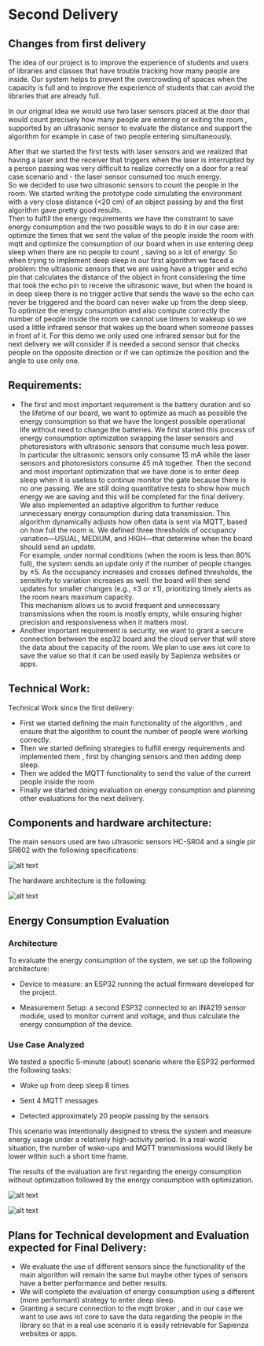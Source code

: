 # Second Delivery

## Changes from first delivery

The idea of our project is to improve the experience of students and users of libraries and classes that have trouble tracking how many people are inside. Our system helps to prevent the overcrowding of spaces when the capacity is full and to improve the experience of students that can avoid the libraries that are already full.

In our original idea we would use two laser sensors placed at the door that would count precisely how many people are entering or exiting the room , supported by an ultrasonic sensor to evaluate the distance and support the algorithm for example in case of two people entering simultaneously. 

After that we started the first tests with laser sensors and we realized that having a laser and the receiver that triggers when the laser is interrupted by a person passing was very difficult to realize correctly on a door for a real case scenario and - the laser sensor consumed too much energy. \
So we decided to use two ultrasonic sensors to count the people in the room. We started writing the prototype code simulating the environment with a very close distance (<20 cm) of an object passing by and the first algorithm gave pretty good results. \
Then to fulfill the energy requirements we have the constraint to save energy consumption and the two possible ways to do it in our case are: optimize the times that we sent the value of the people inside the room with mqtt and optimize the consumption of our board when in use entering deep sleep when there are no people to count , saving so a lot of energy. So when trying to implement deep sleep in our first algorithm we faced a problem: the ultrasonic sensors that we are using have a trigger and echo pin that calculates the distance of the object in front considering the time that took the echo pin to receive the ultrasonic wave, but when the board is in deep sleep there is no trigger active that sends the wave so the echo can never be triggered and the board can never wake up from the deep sleep. \
To optimize the energy consumption and also compute correctly the number of people inside the room we cannot use timers to wakeup so we used a little infrared sensor that wakes up the board when someone passes in front of it. For this demo we only used one infrared sensor but for the next delivery we will consider if is needed a second sensor that checks people on the opposite direction or if we can optimize the position and the angle to use only one.


## Requirements:

- The first and most important requirement is the battery duration and so the lifetime of our board, we want to optimize as much as possible the energy consumption so that we have the longest possible operational life without need to change the batteries. We first started this process of energy consumption optimization swapping the laser sensors and photoresistors with ultrasonic sensors that consume much less power. In particular the ultrasonic sensors only consume 15 mA while the laser sensors and photoresistors consume 45 mA together. Then the second and most important optimization that we have done is to enter deep sleep when it is useless to continue monitor the gate because there is no one passing. We are still doing quantitative tests to show how much energy we are saving and this will be completed for the final delivery. \
We also implemented an adaptive algorithm to further reduce unnecessary energy consumption during data transmission. This algorithm dynamically adjusts how often data is sent via MQTT, based on how full the room is. We defined three thresholds of occupancy variation—USUAL, MEDIUM, and HIGH—that determine when the board should send an update. \
For example, under normal conditions (when the room is less than 80% full), the system sends an update only if the number of people changes by ±5. As the occupancy increases and crosses defined thresholds, the sensitivity to variation increases as well: the board will then send updates for smaller changes (e.g., ±3 or ±1), prioritizing timely alerts as the room nears maximum capacity. \
This mechanism allows us to avoid frequent and unnecessary transmissions when the room is mostly empty, while ensuring higher precision and responsiveness when it matters most.
- Another important requirement is security, we want to grant a secure connection between the esp32 board and the cloud server that will store the data about the capacity of the room. We plan to use aws iot core to save the value so that it can be used easily by Sapienza websites or apps.


## Technical Work:
Technical Work since the first delivery:

- First we started defining the main functionality of the algorithm , and ensure that the algorithm to count the number of people were working correctly.
- Then we started defining strategies to fulfill energy requirements and implemented them , first by changing sensors and then adding deep sleep.
- Then we added the MQTT functionality to send the value of the current people inside the room
- Finally we started doing evaluation on energy consumption and planning other evaluations for the next delivery.


## Components and hardware architecture: 
The main sensors used are two ultrasonic sensors HC-SR04 and a single pir SR602 with the following specifications: 

![alt text](../images/specs.png)

The hardware architecture is the following:

![alt text](../images/hw_arch.png)

## Energy Consumption Evaluation

### Architecture
To evaluate the energy consumption of the system, we set up the following architecture:
- Device to measure: an ESP32 running the actual firmware developed for the project.


- Measurement Setup: a second ESP32 connected to an INA219 sensor module, used to monitor current and voltage, and thus calculate the energy consumption of the device.


### Use Case Analyzed
We tested a specific 5-minute (about) scenario where the ESP32 performed the following tasks:
- Woke up from deep sleep 8 times

- Sent 4 MQTT messages


- Detected approximately 20 people passing by the sensors


This scenario was intentionally designed to stress the system and measure energy usage under a relatively high-activity period. In a real-world situation, the number of wake-ups and MQTT transmissions would likely be lower within such a short time frame.

The results of the evaluation are first regarding the energy consumption without optimization followed by the energy consumption with optimization.

![alt text](../images/en_without.png)

![alt text](../images/en_with.png)


## Plans for Technical development and Evaluation expected for Final Delivery:

- We evaluate the use of different sensors since the functionality of the main algorithm will remain the same but maybe other types of sensors have a better performance and better results.
- We will complete the evaluation of energy consumption using a different (more performant) strategy to enter deep sleep.
- Granting a secure connection to the mqtt broker , and in our case we want to use aws iot core to save the data regarding the people in the library so that in a real use scenario it is easily retrievable for Sapienza websites or apps.